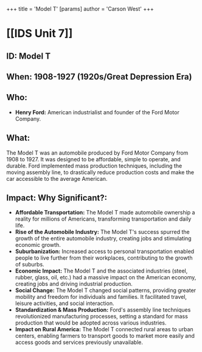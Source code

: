 +++
 title = 'Model T'
[params]
	author = 'Carson West'
+++
# [[IDS Unit 7]]
## ID: Model T

## When: 1908-1927 (1920s/Great Depression Era)

## Who: 
* **Henry Ford:** American industrialist and founder of the Ford Motor Company.

## What: 
The Model T was an automobile produced by Ford Motor Company from 1908 to 1927. It was designed to be affordable, simple to operate, and durable. Ford implemented mass production techniques, including the moving assembly line, to drastically reduce production costs and make the car accessible to the average American.

## Impact: Why Significant?: 
* **Affordable Transportation:** The Model T made automobile ownership a reality for millions of Americans, transforming transportation and daily life.
* **Rise of the Automobile Industry:** The Model T's success spurred the growth of the entire automobile industry, creating jobs and stimulating economic growth.
* **Suburbanization:** Increased access to personal transportation enabled people to live further from their workplaces, contributing to the growth of suburbs.
* **Economic Impact:** The Model T and the associated industries (steel, rubber, glass, oil, etc.) had a massive impact on the American economy, creating jobs and driving industrial production.
* **Social Change:** The Model T changed social patterns, providing greater mobility and freedom for individuals and families. It facilitated travel, leisure activities, and social interaction.
* **Standardization & Mass Production:** Ford's assembly line techniques revolutionized manufacturing processes, setting a standard for mass production that would be adopted across various industries.
* **Impact on Rural America:** The Model T connected rural areas to urban centers, enabling farmers to transport goods to market more easily and access goods and services previously unavailable.
